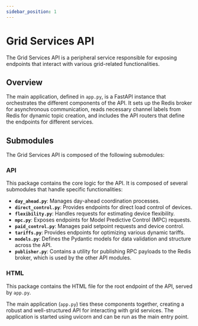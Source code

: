 ```yaml
---
sidebar_position: 1
---
```


# Grid Services API

The Grid Services API is a peripheral service responsible for exposing endpoints that interact with various grid-related functionalities.

## Overview

The main application, defined in `app.py`, is a FastAPI instance that orchestrates the different components of the API. It sets up the Redis broker for asynchronous communication, reads necessary channel labels from Redis for dynamic topic creation, and includes the API routers that define the endpoints for different services.

## Submodules

The Grid Services API is composed of the following submodules:

### API

This package contains the core logic for the API. It is composed of several submodules that handle specific functionalities:

- **`day_ahead.py`**: Manages day-ahead coordination processes.
- **`direct_control.py`**: Provides endpoints for direct load control of devices.
- **`flexibility.py`**: Handles requests for estimating device flexibility.
- **`mpc.py`**: Exposes endpoints for Model Predictive Control (MPC) requests.
- **`paid_control.py`**: Manages paid setpoint requests and device control.
- **`tariffs.py`**: Provides endpoints for optimizing various dynamic tariffs.
- **`models.py`**: Defines the Pydantic models for data validation and structure across the API.
- **`publisher.py`**: Contains a utility for publishing RPC payloads to the Redis broker, which is used by the other API modules.

### HTML

This package contains the HTML file for the root endpoint of the API, served by `app.py`.

The main application (`app.py`) ties these components together, creating a robust and well-structured API for interacting with grid services. The application is started using uvicorn and can be run as the main entry point.